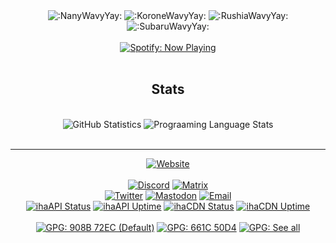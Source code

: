 <div align="center">
  <img src="https://cdn.discordapp.com/emojis/796583290982891560.gif?size=96&quality=lossless" alt=":NanyWavyYay:" />
  <img src="https://cdn.discordapp.com/emojis/795645269617410049.gif?size=96&quality=lossless" alt=":KoroneWavyYay:" />
  <img src="https://cdn.discordapp.com/emojis/773902582941876254.gif?size=96&quality=lossless" alt=":RushiaWavyYay:" />
  <img src="https://cdn.discordapp.com/emojis/768851412695646256.gif?size=96&quality=lossless" alt=":SubaruWavyYay:" />
  <br /><br />
  <a href="https://open.spotify.com/user/oel3ohhl9sdrzh3prkd3s9xq6?si=f94c2fdbd7ed4174"><img src="https://img.shields.io/endpoint?url=https://naotimes-og.glitch.me/shields/spotify-now&style=for-the-badge" alt="Spotify: Now Playing" /></a>
</div>
<br/>
<div align="center">
  <h2>Stats</h2><br/>
  <img src="https://github-readme-stats.vercel.app/api?username=noaione&show_icons=true&count_private=true&theme=gotham&custom_title=GitHub%20Stats&hide_title=true&disable_animations=true" alt="GitHub Statistics" title="GitHub Statistics" />
  <img src="https://github-readme-stats.vercel.app/api/top-langs/?username=noaione&langs_count=10&layout=compact&hide=ejs,css,html&theme=gotham" alt="Prograaming Language Stats" title="Prograaming Language Stats" />
</div>
<br/>

---

<div align="center">
  <a href="https://n4o.xyz"><img src="https://img.shields.io/badge/Website-n4o.xyz-D4933D?style=flat-square&logo=google-chrome&logoColor=white" alt="Website" /></a>
  <br /><br />
  <a href="https://discord.com/users/466469077444067372" title="Discord: N4O#8868"><img src="https://img.shields.io/badge/Discord-N4O%238868-5865F2?style=flat-square&logo=discord&labelColor=2c2f33&color=5865F2&logoColor=white" alt="Discord"></a>
  <a href="https://matrix.to/#/@noaione:matrix.org" title="Matrix: @noaione:matrix.org"><img src="https://img.shields.io/badge/matrix-%40noaione%3Amatrix.org-0dbd8b?style=flat-square&logo=matrix&labelColor=15191e&color=0dbd8b&logoColor=white" alt="Matrix" /></a>
  <br/>
  <a href="https://twitter.com/nao0809_" title="Twitter: @nao0809_"><img src="https://img.shields.io/badge/Twitter-%40nao0809__-RGB(29%2C%20161%2C%20242)?style=flat-square&logo=twitter&labelColor=14171a&color=1DA1F2" alt="Twitter" /></a>
  <a rel="me" href="https://mstdn.id/@noaione" title="Mastodon: @noaione@mstdn.id"><img src="https://img.shields.io/badge/mastodon-%40noaione%40mstdn.id-6364FF?style=flat-square&logo=mastodon&labelColor=2C2F33" alt="Mastodon" /></a>
  <a href="mailto:hi@n4o.xyz" title="Email: hi@n4o.xyz"><img src="https://img.shields.io/badge/Email-hi%40n4o.xyz-0078D4?style=flat-square&logo=mail.ru&logoColor=white" alt="Email" /></a>
  <br />
  <a href="https://api.ihateani.me/"><img src="https://img.shields.io/uptimerobot/status/m784962983-62a53810138b9371bbb3dc27?label=ihaAPI%20Status&style=flat-square&labelColor=14171a" alt="ihaAPI Status" /></a>
  <a href="https://api.ihateani.me/"><img src="https://img.shields.io/uptimerobot/ratio/7/m784962983-62a53810138b9371bbb3dc27?label=ihaAPI%20Uptime&style=flat-square&labelColor=14171a" alt="ihaAPI Uptime" /></a>
  <a href="https://p.ihateani.me/"><img src="https://img.shields.io/uptimerobot/status/m784617086-4e68d7e9dd7670f5c03bc09b?label=ihaCDN%20Status&style=flat-square&labelColor=14171a" alt="ihaCDN Status" /></a>
  <a href="https://p.ihateani.me/"><img src="https://img.shields.io/uptimerobot/ratio/7/m784617086-4e68d7e9dd7670f5c03bc09b?label=ihaCDN%20Uptime&style=flat-square&labelColor=14171a" alt="ihaCDN Uptime" /></a>
  <br /><br />
  <a href="https://n4o.xyz/keys/908B72EC.asc"><img src="https://img.shields.io/badge/GPG-908B%2072EC-4DB3A6?style=flat-square&logo=keepassxc&logoColor=4DB3A6" alt="GPG: 908B 72EC (Default)" title="GPG: 908B 72EC (Default)" /></a>
  <a href="https://n4o.xyz/keys/661C50D4.asc"><img src="https://img.shields.io/badge/GPG-661C%2050D4-6791D0?style=flat-square&logo=keepassxc&logoColor=6791D0" alt="GPG: 661C 50D4" title="GPG: 661C 50D4" /></a>
  <a href="https://n4o.xyz/#/keys"><img src="https://img.shields.io/badge/GPG-See%20all-7C67D0?style=flat-square&logo=keepassxc&logoColor=white" alt="GPG: See all" title="GPG: See all" /></a>
</div>
